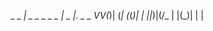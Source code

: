    _  _ _|   _ _  _ _  _ | _ _|_. _  _ 
VV(_)| (_|  (_(_)| | ||_)|(/_ | |(_)| |
                      |                
